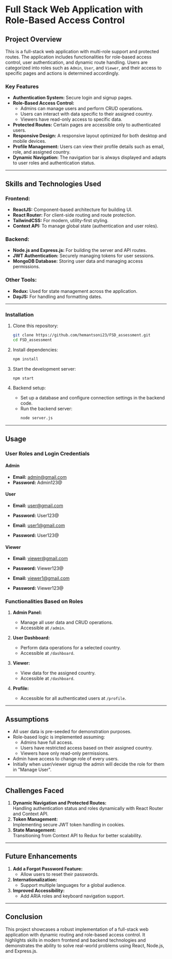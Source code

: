# Full Stack Web Application with Role-Based Access Control

## Project Overview
This is a full-stack web application with multi-role support and protected routes. The application includes functionalities for role-based access control, user authentication, and dynamic route handling. Users are categorized into roles such as `Admin`, `User`, and `Viewer`, and their access to specific pages and actions is determined accordingly. 

### Key Features
- **Authentication System:** Secure login and signup pages.
- **Role-Based Access Control:**
  - Admins can manage users and perform CRUD operations.
  - Users can interact with data specific to their assigned country.
  - Viewers have read-only access to specific data.
- **Protected Routes:** Certain pages are accessible only to authenticated users.
- **Responsive Design:** A responsive layout optimized for both desktop and mobile devices.
- **Profile Management:** Users can view their profile details such as email, role, and assigned country.
- **Dynamic Navigation:** The navigation bar is always displayed and adapts to user roles and authentication status.

---

## Skills and Technologies Used
### Frontend:
- **ReactJS:** Component-based architecture for building UI.
- **React Router:** For client-side routing and route protection.
- **TailwindCSS:** For modern, utility-first styling.
- **Context API:** To manage global state (authentication and user roles).

### Backend:
- **Node.js and Express.js:** For building the server and API routes.
- **JWT Authentication:** Securely managing tokens for user sessions.
- **MongoDB Database:** Storing user data and managing access permissions.

### Other Tools:
- **Redux:** Used for state management across the application.
- **DayJS:** For handling and formatting dates.

---

### Installation
1. Clone this repository:
   ```bash
   git clone https://github.com/hemantsoni23/FSD_assessment.git
   cd FSD_assessment
    ```
2. Install dependencies:
   ```bash
   npm install
   ```

3. Start the development server:
   ```bash
   npm start
   ```

4. Backend setup:
   - Set up a database and configure connection settings in the backend code.
   - Run the backend server:
     ```bash
     node server.js
     ```

---

## Usage
### User Roles and Login Credentials
#### Admin
- **Email:** admin@gmail.com
- **Password:** Admin123@

#### User
- **Email:** user@gmail.com
- **Password:** User123@

- **Email:** user1@gmail.com
- **Password:** User123@

#### Viewer
- **Email:** viewer@gmail.com
- **Password:** Viewer123@

- **Email:** viewer1@gmail.com
- **Password:** Viewer123@

### Functionalities Based on Roles
1. **Admin Panel:**
   - Manage all user data and CRUD operations.
   - Accessible at `/admin`.

2. **User Dashboard:**
   - Perform data operations for a selected country.
   - Accessible at `/dashboard`.

3. **Viewer:**
   - View data for the assigned country.
   - Accessible at `/dashboard`.

4. **Profile:**
   - Accessible for all authenticated users at `/profile`.

---

## Assumptions
- All user data is pre-seeded for demonstration purposes.
- Role-based logic is implemented assuming:
  - Admins have full access.
  - Users have restricted access based on their assigned country.
  - Viewers have only read-only permissions.
- Admin have access to change role of every users.
- Initially when user/viewer signup the admin will decide the role for them in "Manage User".
---

## Challenges Faced
1. **Dynamic Navigation and Protected Routes:**  
   Handling authentication status and roles dynamically with React Router and Context API.
2. **Token Management:**  
   Implementing secure JWT token handling in cookies.
3. **State Management:**  
   Transitioning from Context API to Redux for better scalability.

---

## Future Enhancements
1. **Add a Forgot Password Feature:**
   - Allow users to reset their passwords.
2. **Internationalization:**
   - Support multiple languages for a global audience.
3. **Improved Accessibility:**
   - Add ARIA roles and keyboard navigation support.

---

## Conclusion
This project showcases a robust implementation of a full-stack web application with dynamic routing and role-based access control. It highlights skills in modern frontend and backend technologies and demonstrates the ability to solve real-world problems using React, Node.js, and Express.js.
```
